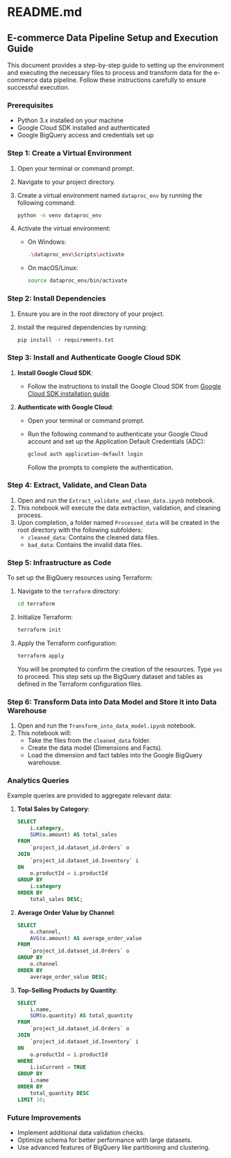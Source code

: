 # README.md

## E-commerce Data Pipeline Setup and Execution Guide

This document provides a step-by-step guide to setting up the environment and executing the necessary files to process and transform data for the e-commerce data pipeline. Follow these instructions carefully to ensure successful execution.

### Prerequisites

- Python 3.x installed on your machine
- Google Cloud SDK installed and authenticated
- Google BigQuery access and credentials set up

### Step 1: Create a Virtual Environment

1. Open your terminal or command prompt.
2. Navigate to your project directory.
3. Create a virtual environment named `dataproc_env` by running the following command:

    ```bash
    python -m venv dataproc_env
    ```

4. Activate the virtual environment:
    - On Windows:

        ```bash
        .\dataproc_env\Scripts\activate
        ```

    - On macOS/Linux:

        ```bash
        source dataproc_env/bin/activate
        ```

### Step 2: Install Dependencies

1. Ensure you are in the root directory of your project.
2. Install the required dependencies by running:

    ```bash
    pip install -r requirements.txt
    ```

### Step 3: Install and Authenticate Google Cloud SDK

1. **Install Google Cloud SDK**:
    - Follow the instructions to install the Google Cloud SDK from [Google Cloud SDK installation guide](https://cloud.google.com/sdk/docs/install).

2. **Authenticate with Google Cloud**:
    - Open your terminal or command prompt.
    - Run the following command to authenticate your Google Cloud account and set up the Application Default Credentials (ADC):

      ```bash
      gcloud auth application-default login
      ```

      Follow the prompts to complete the authentication.

### Step 4: Extract, Validate, and Clean Data

1. Open and run the `Extract_validate_and_clean_data.ipynb` notebook.
2. This notebook will execute the data extraction, validation, and cleaning process.
3. Upon completion, a folder named `Processed_data` will be created in the root directory with the following subfolders:
    - `cleaned_data`: Contains the cleaned data files.
    - `bad_data`: Contains the invalid data files.





### Step 5: Infrastructure as Code

To set up the BigQuery resources using Terraform:

1. Navigate to the `terraform` directory:
    ```bash
    cd terraform
    ```

2. Initialize Terraform:
    ```bash
    terraform init
    ```

3. Apply the Terraform configuration:
    ```bash
    terraform apply
    ```

    You will be prompted to confirm the creation of the resources. Type `yes` to proceed. This step sets up the BigQuery dataset and tables as defined in the Terraform configuration files.


### Step 6: Transform Data into Data Model and Store it into Data Warehouse

1. Open and run the `Transform_into_data_model.ipynb` notebook.
2. This notebook will:
    - Take the files from the `cleaned_data` folder.
    - Create the data model (Dimensions and Facts).
    - Load the dimension and fact tables into the Google BigQuery warehouse.

### Analytics Queries

Example queries are provided to aggregate relevant data:

1. **Total Sales by Category**:
    ```sql
    SELECT 
        i.category, 
        SUM(o.amount) AS total_sales
    FROM 
        `project_id.dataset_id.Orders` o
    JOIN 
        `project_id.dataset_id.Inventory` i
    ON 
        o.productId = i.productId
    GROUP BY 
        i.category
    ORDER BY 
        total_sales DESC;
    ```

2. **Average Order Value by Channel**:
    ```sql
    SELECT 
        o.channel, 
        AVG(o.amount) AS average_order_value
    FROM 
        `project_id.dataset_id.Orders` o
    GROUP BY 
        o.channel
    ORDER BY 
        average_order_value DESC;
    ```

3. **Top-Selling Products by Quantity**:
    ```sql
    SELECT 
        i.name, 
        SUM(o.quantity) AS total_quantity
    FROM 
        `project_id.dataset_id.Orders` o
    JOIN 
        `project_id.dataset_id.Inventory` i
    ON 
        o.productId = i.productId
    WHERE 
        i.isCurrent = TRUE
    GROUP BY 
        i.name
    ORDER BY 
        total_quantity DESC
    LIMIT 10;
    ```

### Future Improvements

- Implement additional data validation checks.
- Optimize schema for better performance with large datasets.
- Use advanced features of BigQuery like partitioning and clustering.

